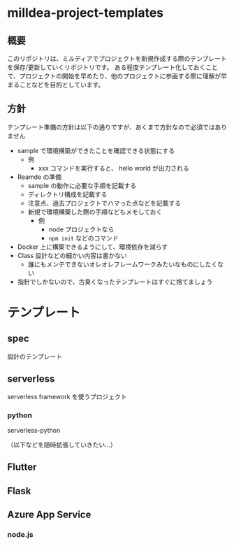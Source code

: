 # milldea-project-templates

## 概要

このリポジトリは、ミルディアでプロジェクトを新規作成する際のテンプレートを保存/更新していくリポジトリです。
ある程度テンプレート化しておくことで、プロジェクトの開始を早めたり、他のプロジェクトに参画する際に理解が早まることなどを目的としています。

## 方針

テンプレート準備の方針は以下の通りですが、あくまで方針なので必須ではありません

* sample で環境構築ができたことを確認できる状態にする
  * 例
    * xxx コマンドを実行すると、 hello world が出力される
* Reamde の準備
  * sample の動作に必要な手順を記載する
  * ディレクトリ構成を記載する
  * 注意点、過去プロジェクトでハマった点などを記載する
  * 新規で環境構築した際の手順などもメモしておく
    * 例
      * node プロジェクトなら 
      * `npm init` などのコマンド
* Docker 上に構築できるようにして、環境依存を減らす
* Class 設計などの細かい内容は書かない
  * 誰にもメンテできないオレオレフレームワークみたいなものにしたくない
* 指針でしかないので、古臭くなったテンプレートはすぐに捨てましょう


# テンプレート
## spec

設計のテンプレート

## serverless

serverless framework を使うプロジェクト

### python

serverless-python

（以下などを随時拡張していきたい...）

## Flutter

## Flask

## Azure App Service

### node.js